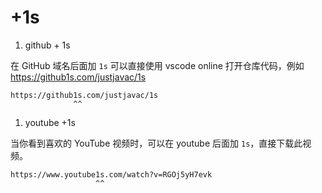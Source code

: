# +1s

1. github + 1s

在 GitHub 域名后面加 `1s` 可以直接使用 vscode online 打开仓库代码，例如 <https://github1s.com/justjavac/1s>

```
https://github1s.com/justjavac/1s
              ^^              
```

1. youtube +1s

当你看到喜欢的 YouTube 视频时，可以在 youtube 后面加 `1s`，直接下载此视频。

```
https://www.youtube1s.com/watch?v=RGOj5yH7evk
                   ^^      
```
